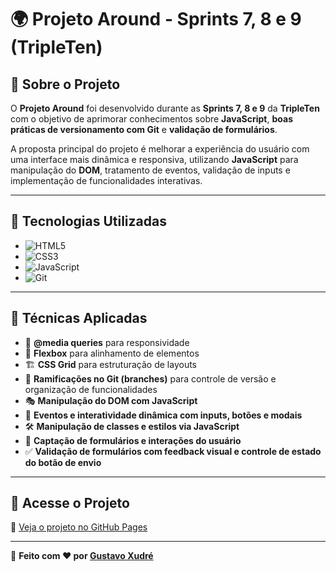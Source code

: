 # 🌍 Projeto Around - Sprints 7, 8 e 9 (TripleTen)

## 📌 Sobre o Projeto

O **Projeto Around** foi desenvolvido durante as **Sprints 7, 8 e 9** da **TripleTen** com o objetivo de aprimorar conhecimentos sobre **JavaScript**, **boas práticas de versionamento com Git** e **validação de formulários**.

A proposta principal do projeto é melhorar a experiência do usuário com uma interface mais dinâmica e responsiva, utilizando **JavaScript** para manipulação do **DOM**, tratamento de eventos, validação de inputs e implementação de funcionalidades interativas.

---

## 🚀 Tecnologias Utilizadas

- ![HTML5](https://img.shields.io/badge/HTML5-%23E34F26.svg?style=flat&logo=html5&logoColor=white)
- ![CSS3](https://img.shields.io/badge/CSS3-%231572B6.svg?style=flat&logo=css3&logoColor=white)
- ![JavaScript](https://img.shields.io/badge/JavaScript-%23F7DF1E.svg?style=flat&logo=javascript&logoColor=black)
- ![Git](https://img.shields.io/badge/Git-F05032?style=flat&logo=git&logoColor=white)

---

## 🎯 Técnicas Aplicadas

- 📱 **@media queries** para responsividade
- 📏 **Flexbox** para alinhamento de elementos
- 🏗️ **CSS Grid** para estruturação de layouts
- 🌿 **Ramificações no Git (branches)** para controle de versão e organização de funcionalidades
- 🎭 **Manipulação do DOM com JavaScript**
- 🎯 **Eventos e interatividade dinâmica com inputs, botões e modais**
- 🛠️ **Manipulação de classes e estilos via JavaScript**
- 📝 **Captação de formulários e interações do usuário**
- ✅ **Validação de formulários com feedback visual e controle de estado do botão de envio**

---

## 🔗 Acesse o Projeto

🔗 [Veja o projeto no GitHub Pages](https://gxudre.github.io/web_project_around/)

---

🔹 **Feito com ❤️ por [Gustavo Xudré](https://www.linkedin.com/in/gustavo-xudre/)**
